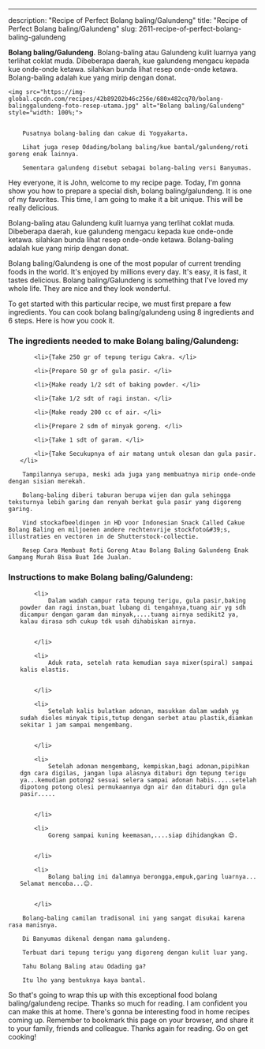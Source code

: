 ---
description: "Recipe of Perfect Bolang baling/Galundeng"
title: "Recipe of Perfect Bolang baling/Galundeng"
slug: 2611-recipe-of-perfect-bolang-baling-galundeng

<p>
	<strong>Bolang baling/Galundeng</strong>. 
	Bolang-baling atau Galundeng kulit luarnya yang terlihat coklat muda. Dibeberapa daerah, kue galundeng mengacu kepada kue onde-onde ketawa. silahkan bunda lihat resep onde-onde ketawa. Bolang-baling adalah kue yang mirip dengan donat.
</p>
<p>
	
	<img src="https://img-global.cpcdn.com/recipes/42b89202b46c256e/680x482cq70/bolang-balinggalundeng-foto-resep-utama.jpg" alt="Bolang baling/Galundeng" style="width: 100%;">
	
	
		Pusatnya bolang-baling dan cakue di Yogyakarta.
	
		Lihat juga resep Odading/bolang baling/kue bantal/galundeng/roti goreng enak lainnya.
	
		Sementara galundeng disebut sebagai bolang-baling versi Banyumas.
	
</p>
<p>
	Hey everyone, it is John, welcome to my recipe page. Today, I'm gonna show you how to prepare a special dish, bolang baling/galundeng. It is one of my favorites. This time, I am going to make it a bit unique. This will be really delicious.
</p>
	
<p>
	Bolang-baling atau Galundeng kulit luarnya yang terlihat coklat muda. Dibeberapa daerah, kue galundeng mengacu kepada kue onde-onde ketawa. silahkan bunda lihat resep onde-onde ketawa. Bolang-baling adalah kue yang mirip dengan donat.
</p>
<p>
	Bolang baling/Galundeng is one of the most popular of current trending foods in the world. It's enjoyed by millions every day. It's easy, it is fast, it tastes delicious. Bolang baling/Galundeng is something that I've loved my whole life. They are nice and they look wonderful.
</p>

<p>
To get started with this particular recipe, we must first prepare a few ingredients. You can cook bolang baling/galundeng using 8 ingredients and 6 steps. Here is how you cook it.
</p>

<h3>The ingredients needed to make Bolang baling/Galundeng:</h3>

<ol>
	
		<li>{Take 250 gr of tepung terigu Cakra. </li>
	
		<li>{Prepare 50 gr of gula pasir. </li>
	
		<li>{Make ready 1/2 sdt of baking powder. </li>
	
		<li>{Take 1/2 sdt of ragi instan. </li>
	
		<li>{Make ready 200 cc of air. </li>
	
		<li>{Prepare 2 sdm of minyak goreng. </li>
	
		<li>{Take 1 sdt of garam. </li>
	
		<li>{Take Secukupnya of air matang untuk olesan dan gula pasir. </li>
	
</ol>
<p>
	
		Tampilannya serupa, meski ada juga yang membuatnya mirip onde-onde dengan sisian merekah.
	
		Bolang-baling diberi taburan berupa wijen dan gula sehingga teksturnya lebih garing dan renyah berkat gula pasir yang digoreng garing.
	
		Vind stockafbeeldingen in HD voor Indonesian Snack Called Cakue Bolang Baling en miljoenen andere rechtenvrije stockfoto&#39;s, illustraties en vectoren in de Shutterstock-collectie.
	
		Resep Cara Membuat Roti Goreng Atau Bolang Baling Galundeng Enak Gampang Murah Bisa Buat Ide Jualan.
	
</p>

<h3>Instructions to make Bolang baling/Galundeng:</h3>

<ol>
	
		<li>
			Dalam wadah campur rata tepung terigu, gula pasir,baking powder dan ragi instan,buat lubang di tengahnya,tuang air yg sdh dicampur dengan garam dan minyak,....tuang airnya sedikit2 ya, kalau dirasa sdh cukup tdk usah dihabiskan airnya.
			
			
		</li>
	
		<li>
			Aduk rata, setelah rata kemudian saya mixer(spiral) sampai kalis elastis.
			
			
		</li>
	
		<li>
			Setelah kalis bulatkan adonan, masukkan dalam wadah yg sudah dioles minyak tipis,tutup dengan serbet atau plastik,diamkan sekitar 1 jam sampai mengembang.
			
			
		</li>
	
		<li>
			Setelah adonan mengembang, kempiskan,bagi adonan,pipihkan dgn cara digilas, jangan lupa alasnya ditaburi dgn tepung terigu ya...kemudian potong2 sesuai selera sampai adonan habis.....setelah dipotong potong olesi permukaannya dgn air dan ditaburi dgn gula pasir.....
			
			
		</li>
	
		<li>
			Goreng sampai kuning keemasan,....siap dihidangkan 😍.
			
			
		</li>
	
		<li>
			Bolang baling ini dalamnya berongga,empuk,garing luarnya... Selamat mencoba...😊.
			
			
		</li>
	
</ol>

<p>
	
		Bolang-baling camilan tradisonal ini yang sangat disukai karena rasa manisnya.
	
		Di Banyumas dikenal dengan nama galundeng.
	
		Terbuat dari tepung terigu yang digoreng dengan kulit luar yang.
	
		Tahu Bolang Baling atau Odading ga?
	
		Itu lho yang bentuknya kaya bantal.
	
</p>

<p>
	So that's going to wrap this up with this exceptional food bolang baling/galundeng recipe. Thanks so much for reading. I am confident you can make this at home. There's gonna be interesting food in home recipes coming up. Remember to bookmark this page on your browser, and share it to your family, friends and colleague. Thanks again for reading. Go on get cooking!
</p>
